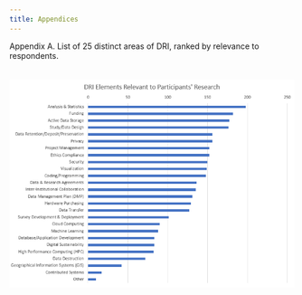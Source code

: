 ```yaml
---
title: Appendices 
---
```


Appendix A. List of 25 distinct areas of DRI, ranked by relevance to respondents.

<img style="margin: 20px 0" alt="Need for support/training" src="graphs/overall_relevance.PNG">
